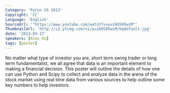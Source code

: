 ```yaml
---
Category: 'PyCon US 2013'
Copyright: 'CC'
Language: 'English'
SourceUrl: '"https://www.youtube.com/watch?v=yuibO58XwzM"'
ThumbnailUrl: 'http://i2.ytimg.com/vi/yuibO58XwzM/hqdefault.jpg'
date: '2013-03-17'
speakers: [Alex Xu]
tags: [poster]
---
```

No matter what type of investor you are, short term swing trader or long term fundamentalist, we all agree that data is an important element to making a financial decision. This poster will outline the details of how one can use Python and Scipy to collect and analyze data in the arena of the stock market using real time data from various sources to help outline some key numbers to help investors.